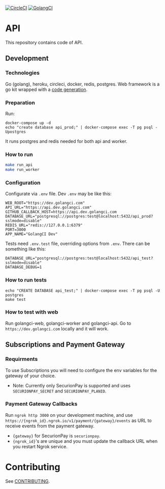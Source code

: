 [![CircleCI](https://circleci.com/gh/golangci/golangci-api.svg?style=svg)](https://circleci.com/gh/golangci/golangci-api)
[![GolangCI](https://golangci.com/badges/github.com/golangci/golangci-api.svg)](https://golangci.com)

# API
This repository contains code of API.

## Development
### Technologies
Go (golang), heroku, circleci, docker, redis, postgres.
Web framework is a go kit wrapped with a [code generation](https://github.com/golangci/golangci-api/blob/master/cmd/genservices/main.go).

### Preparation
Run:
```
docker-compose up -d
echo "create database api_prod;" | docker-compose exec -T pg psql -Upostgres
```
It runs postgres and redis needed for both api and worker.

### How to run
```bash
make run_api
make run_worker
```

### Configuration
Configurate via `.env` file. Dev `.env` may be like this:
```
WEB_ROOT="https://dev.golangci.com"
API_URL="https://api.dev.golangci.com"
GITHUB_CALLBACK_HOST=https://api.dev.golangci.com
DATABASE_URL="postgresql://postgres:test@localhost:5432/api_prod?sslmode=disable"
REDIS_URL="redis://127.0.0.1:6379"
PORT=3000
APP_NAME="GolangCI Dev"
```

Tests need `.env.test` file, overriding options from `.env`. There can be something like this:
```
DATABASE_URL="postgresql://postgres:test@localhost:5432/api_test?sslmode=disable"
DATABASE_DEBUG=1
```

### How to run tests
```
echo "CREATE DATABASE api_test;" | docker-compose exec -T pg psql -U postgres
make test
```

### How to test with web
Run golangci-web, golangci-worker and golangci-api. Go to `https://dev.golangci.com` locally and it will work.

## Subscriptions and Payment Gateway

### Requirments

To use Subscriptions you will need to configure the env variables for the gateway of your choice.

* Note: Currently only SecurionPay is supported and uses `SECURIONPAY_SECRET` and `SECURIONPAY_PLANID`.

### Payment Gateway Callbacks

Run `ngrok http 3000` on your development machine, and use `https://{ngrok_id}.ngrok.io/v1/payment/{gateway}/events` as URL to receive events from the payment gateway.

* `{gateway}` for SecurionPay is `securionpay`.
* `{ngrok_id}`'s are unique and you must update the callback URL when you restart Ngrok service.

# Contributing
See [CONTRIBUTING](https://github.com/golangci/golangci-api/blob/master/CONTRIBUTING.md).